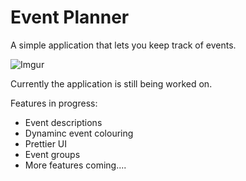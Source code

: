 # **Event Planner**
A simple application that lets you keep track of events.

![Imgur](http://i.imgur.com/CCRT1Ps.png)

Currently the application is still being worked on.

Features in progress:
* Event descriptions
* Dynaminc event colouring
* Prettier UI
* Event groups
* More features coming....
